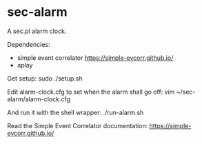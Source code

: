 sec-alarm
=========

A sec.pl alarm clock.

Dependencies:
 - simple event correlator https://simple-evcorr.github.io/ 
 - aplay 

Get setup:
sudo ./setup.sh

Edit alarm-clock.cfg to set when the alarm shall go off:
vim ~/sec-alarm/alarm-clock.cfg

And run it with the shell wrapper:
./run-alarm.sh

Read the Simple Event Correlator documentation: https://simple-evcorr.github.io/
